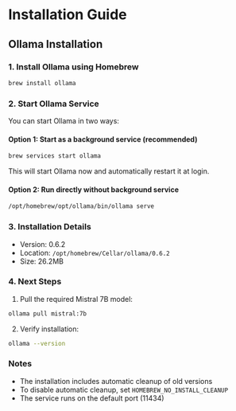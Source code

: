 # Installation Guide

## Ollama Installation

### 1. Install Ollama using Homebrew
```bash
brew install ollama
```

### 2. Start Ollama Service
You can start Ollama in two ways:

#### Option 1: Start as a background service (recommended)
```bash
brew services start ollama
```
This will start Ollama now and automatically restart it at login.

#### Option 2: Run directly without background service
```bash
/opt/homebrew/opt/ollama/bin/ollama serve
```

### 3. Installation Details
- Version: 0.6.2
- Location: `/opt/homebrew/Cellar/ollama/0.6.2`
- Size: 26.2MB

### 4. Next Steps
1. Pull the required Mistral 7B model:
```bash
ollama pull mistral:7b
```

2. Verify installation:
```bash
ollama --version
```

### Notes
- The installation includes automatic cleanup of old versions
- To disable automatic cleanup, set `HOMEBREW_NO_INSTALL_CLEANUP`
- The service runs on the default port (11434) 